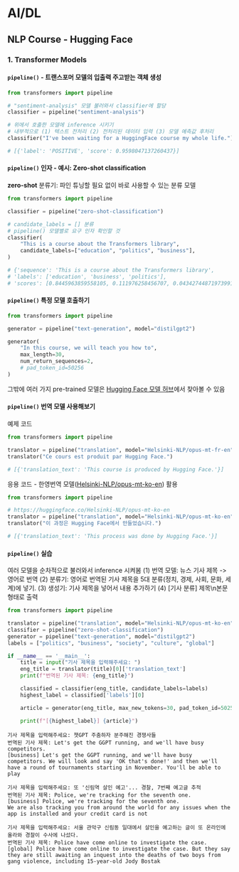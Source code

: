 # AI/DL
## NLP Course - Hugging Face
### 1. Transformer Models
#### `pipeline()` - 트랜스포머 모델의 입출력 주고받는 객체 생성
```python
from transformers import pipeline

# "sentiment-analysis" 모델 불러와서 classifier에 할당
classifier = pipeline("sentiment-analysis")

# 위에서 호출한 모델에 inference 시키기
# 내부적으로 (1) 텍스트 전처리 (2) 전처리된 데이터 입력 (3) 모델 예측값 후처리
classifier("I've been waiting for a HuggingFace course my whole life.")  

# [{'label': 'POSITIVE', 'score': 0.9598047137260437}]
```
#### `pipeline()` 인자 - 예시: Zero-shot classification
**zero-shot** 분류기: 파인 튜닝할 필요 없이 바로 사용할 수 있는 분류 모델
```python
from transformers import pipeline

classifier = pipeline("zero-shot-classification")

# candidate_labels = [] 분류
# pipeline() 모델별로 요구 인자 확인할 것
classifier(
    "This is a course about the Transformers library",
    candidate_labels=["education", "politics", "business"],
)

# {'sequence': 'This is a course about the Transformers library',
# 'labels': ['education', 'business', 'politics'],
# 'scores': [0.8445963859558105, 0.111976258456707, 0.043427448719739914]}
```
#### `pipeline()` 특정 모델 호출하기
```python
from transformers import pipeline

generator = pipeline("text-generation", model="distilgpt2")

generator(
    "In this course, we will teach you how to",
    max_length=30,
    num_return_sequences=2,
    # pad_token_id=50256
)
```
그밖에 여러 가지 pre-trained 모델은 [Hugging Face 모델 허브](https://huggingface.co/models)에서 찾아볼 수 있음
#### `pipeline()` 번역 모델 사용해보기
예제 코드
```python
from transformers import pipeline

translator = pipeline("translation", model="Helsinki-NLP/opus-mt-fr-en")
translator("Ce cours est produit par Hugging Face.")

# [{'translation_text': 'This course is produced by Hugging Face.'}]
```

응용 코드 - 한영번역 모델([Helsinki-NLP/opus-mt-ko-en](https://huggingface.co/Helsinki-NLP/opus-mt-ko-en)) 활용
```python
from transformers import pipeline

# https://huggingface.co/Helsinki-NLP/opus-mt-ko-en
translator = pipeline("translation", model="Helsinki-NLP/opus-mt-ko-en")
translator("이 과정은 Hugging Face에서 만들었습니다.")

# [{'translation_text': 'This process was done by Hugging Face.'}]
```

#### `pipeline()` 실습
여러 모델을 순차적으로 불러와서 inference 시켜봄
(1) 번역 모델: 뉴스 기사 제목 -> 영어로 번역
(2) 분류기: 영어로 번역된 기사 제목을 5대 분류(정치, 경제, 사회, 문화, 세계)에 넣기. 
(3) 생성기: 기사 제목을 넣어서 내용 추가하기
(4) [기사 분류] 제목\n본문 형태로 출력
```python
from transformers import pipeline

translator = pipeline("translation", model="Helsinki-NLP/opus-mt-ko-en")
classifier = pipeline("zero-shot-classification")
generator = pipeline("text-generation", model="distilgpt2")
labels = ["politics", "business", "society", "culture", "global"]

if __name__ == '__main__':
    title = input("기사 제목을 입력해주세요: ")
    eng_title = translator(title)[0]['translation_text']
    print(f"번역된 기사 제목: {eng_title}")

    classified = classifier(eng_title, candidate_labels=labels)
    highest_label = classified['labels'][0]

    article = generator(eng_title, max_new_tokens=30, pad_token_id=50256)[0]['generated_text']

    print(f"[{highest_label}] {article}")
```

```
기사 제목을 입력해주세요: 챗GPT 주춤하자 분주해진 경쟁사들
번역된 기사 제목: Let's get the GGPT running, and we'll have busy competitors.
[business] Let's get the GGPT running, and we'll have busy competitors. We will look and say 'OK that's done!' and then we'll have a round of tournaments starting in November. You'll be able to play

```
```
기사 제목을 입력해주세요: 또 '신림역 살인 예고'... 경찰, 7번째 예고글 추적
번역된 기사 제목: Police, we're tracking for the seventh one.
[business] Police, we're tracking for the seventh one.
We are also tracking you from around the world for any issues when the app is installed and your credit card is not
```

```
기사 제목을 입력해주세요: 서울 관악구 신림동 일대에서 살인을 예고하는 글이 또 온라인에 올라와 경찰이 수사에 나섰다.
번역된 기사 제목: Police have come online to investigate the case.
[global] Police have come online to investigate the case. But they say they are still awaiting an inquest into the deaths of two boys from gang violence, including 15-year-old Jody Bostak
```